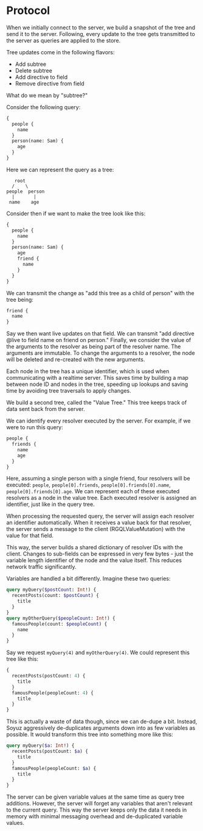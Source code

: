 Protocol
========

When we initially connect to the server, we build a snapshot of the tree and send it to the server. Following, every update to the tree gets transmitted to the server as queries are applied to the store.

Tree updates come in the following flavors:

 - Add subtree
 - Delete subtree
 - Add directive to field
 - Remove directive from field

What do we mean by "subtree?"

Consider the following query:

```graphql
{
  people {
    name
  }
  person(name: Sam) {
    age
  }
}
```

Here we can represent the query as a tree:

```
   root
  /    \
people  person
  |       |
 name    age
```

Consider then if we want to make the tree look like this:

```graphql
{
  people {
    name
  }
  person(name: Sam) {
    age
    friend {
      name
    }
  }
}
```

We can transmit the change as "add this tree as a child of person" with the tree being:

```graphql
friend {
  name
}
```

Say we then want live updates on that field. We can transmit "add directive @live to field name on friend on person." Finally, we consider the value of the arguments to the resolver as being part of the resolver name. The arguments are immutable. To change the arguments to a resolver, the node will be deleted and re-created with the new arguments.

Each node in the tree has a unique identifier, which is used when communicating with a realtime server. This saves time by building a map between node ID and nodes in the tree, speeding up lookups and saving time by avoiding tree traversals to apply changes.

We build a second tree, called the "Value Tree." This tree keeps track of data sent back from the server.

We can identify every resolver executed by the server. For example, if we were to run this query:

```graphql
people {
  friends {
    name
    age
  }
}
```

Here, assuming a single person with a single friend, four resolvers will be executed: `people`, `people[0].friends`, `people[0].friends[0].name`, `people[0].friends[0].age`. We can represent each of these executed resolvers as a node in the value tree. Each executed resolver is assigned an identifier, just like in the query tree.

When processing the requested query, the server will assign each resolver an identifier automatically. When it receives a value back for that resolver, the server sends a message to the client (RGQLValueMutation) with the value for that field.

This way, the server builds a shared dictionary of resolver IDs with the client. Changes to sub-fields can be expressed in very few bytes - just the variable length identifier of the node and the value itself. This reduces network traffic significantly.

Variables are handled a bit differently. Imagine these two queries:

```graphql
query myQuery($postCount: Int!) {
  recentPosts(count: $postCount) {
    title
  }
}
query myOtherQuery($peopleCount: Int!) {
  famousPeople(count: $peopleCount) {
    name
  }
}
```

Say we request `myQuery(4)` and `myOtherQuery(4)`. We could represent this tree like this:

```graphql
{
  recentPosts(postCount: 4) {
    title
  }
  famousPeople(peopleCount: 4) {
    title
  }
}
```

This is actually a waste of data though, since we can de-dupe a bit. Instead, Soyuz aggressively de-duplicates arguments down into as few variables as possible. It would transform this tree into something more like this:

```graphql
query myQuery($a: Int!) {
  recentPosts(postCount: $a) {
    title
  }
  famousPeople(peopleCount: $a) {
    title
  }
}
```

The server can be given variable values at the same time as query tree additions. However, the server will forget any variables that aren't relevant to the current query. This way the server keeps only the data it needs in memory with minimal messaging overhead and de-duplicated variable values.
